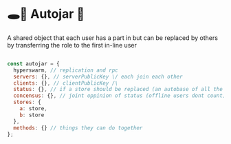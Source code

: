 # 🕳🥊 Autojar 🫙
A shared object that each user has a part in but can be replaced by others by transferring the role to the first in-line user

```js

const autojar = {
  hyperswarm, // replication and rpc
  servers: {}, // serverPublicKey \/ each join each other
  clients: {}, // clientPublicKey /\
  status: {}, // if a store should be replaced (an autobase of all the users who have ever had roles)
  concensus: {}, // joint oppinion of status (offline users dont count)
  stores: {
    a: store,
    b: store
  },
  methods: {} // things they can do together
};
```
